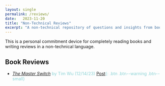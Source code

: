 ```yaml
---
layout: single
permalink: /reviews/
date:   2023-11-20
title: "Non-Technical Reviews"
excerpt: "A non-technical repository of questions and insights from books and articles."
---
```


This is a personal commitment device for completely reading books and writing reviews in a non-technical language.  

## Book Reviews 
+ <span style = "color: #8cd2d5"> *[The Master Switch](https://www.amazon.com/Master-Switch-Information-Empires-Borzoi/dp/0307269930/ref=tmm_hrd_swatch_0?_encoding=UTF8&qid=&sr=)* by Tim Wu (12/14/23) [Post](/posts/master_switch){: .btn .btn--warning .btn--small} </span> 

